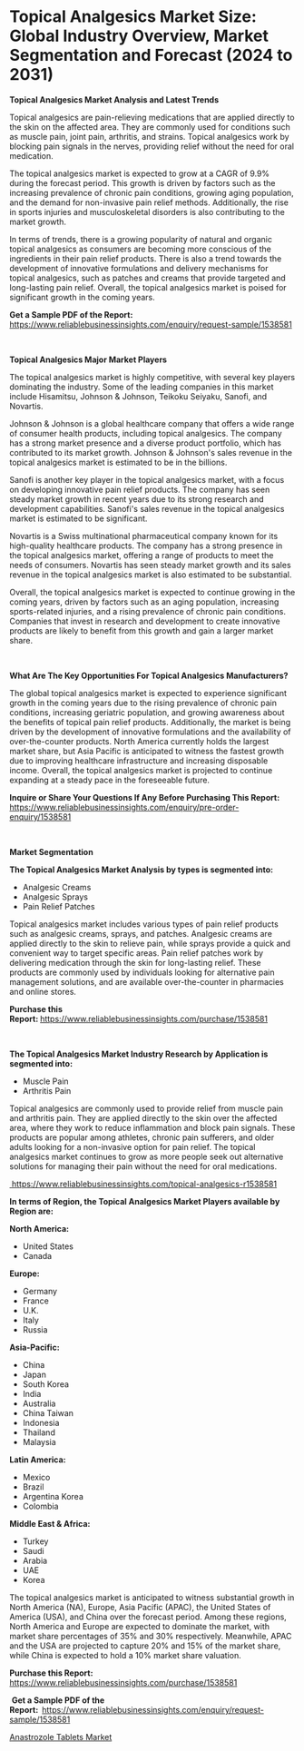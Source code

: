 <p><h1>Topical Analgesics Market Size: Global Industry Overview, Market Segmentation and Forecast (2024 to 2031)</h1></p><p><strong>Topical Analgesics Market Analysis and Latest Trends</strong></p>
<p><p>Topical analgesics are pain-relieving medications that are applied directly to the skin on the affected area. They are commonly used for conditions such as muscle pain, joint pain, arthritis, and strains. Topical analgesics work by blocking pain signals in the nerves, providing relief without the need for oral medication.</p><p>The topical analgesics market is expected to grow at a CAGR of 9.9% during the forecast period. This growth is driven by factors such as the increasing prevalence of chronic pain conditions, growing aging population, and the demand for non-invasive pain relief methods. Additionally, the rise in sports injuries and musculoskeletal disorders is also contributing to the market growth.</p><p>In terms of trends, there is a growing popularity of natural and organic topical analgesics as consumers are becoming more conscious of the ingredients in their pain relief products. There is also a trend towards the development of innovative formulations and delivery mechanisms for topical analgesics, such as patches and creams that provide targeted and long-lasting pain relief. Overall, the topical analgesics market is poised for significant growth in the coming years.</p></p>
<p><strong>Get a Sample PDF of the Report:&nbsp;</strong> <a href="https://www.reliablebusinessinsights.com/enquiry/request-sample/1538581">https://www.reliablebusinessinsights.com/enquiry/request-sample/1538581</a></p>
<p>&nbsp;</p>
<p><strong>Topical Analgesics Major Market Players</strong></p>
<p><p>The topical analgesics market is highly competitive, with several key players dominating the industry. Some of the leading companies in this market include Hisamitsu, Johnson & Johnson, Teikoku Seiyaku, Sanofi, and Novartis.</p><p>Johnson & Johnson is a global healthcare company that offers a wide range of consumer health products, including topical analgesics. The company has a strong market presence and a diverse product portfolio, which has contributed to its market growth. Johnson & Johnson's sales revenue in the topical analgesics market is estimated to be in the billions.</p><p>Sanofi is another key player in the topical analgesics market, with a focus on developing innovative pain relief products. The company has seen steady market growth in recent years due to its strong research and development capabilities. Sanofi's sales revenue in the topical analgesics market is estimated to be significant.</p><p>Novartis is a Swiss multinational pharmaceutical company known for its high-quality healthcare products. The company has a strong presence in the topical analgesics market, offering a range of products to meet the needs of consumers. Novartis has seen steady market growth and its sales revenue in the topical analgesics market is also estimated to be substantial.</p><p>Overall, the topical analgesics market is expected to continue growing in the coming years, driven by factors such as an aging population, increasing sports-related injuries, and a rising prevalence of chronic pain conditions. Companies that invest in research and development to create innovative products are likely to benefit from this growth and gain a larger market share.</p></p>
<p>&nbsp;</p>
<p><strong>What Are The Key Opportunities For Topical Analgesics Manufacturers?</strong></p>
<p><p>The global topical analgesics market is expected to experience significant growth in the coming years due to the rising prevalence of chronic pain conditions, increasing geriatric population, and growing awareness about the benefits of topical pain relief products. Additionally, the market is being driven by the development of innovative formulations and the availability of over-the-counter products. North America currently holds the largest market share, but Asia Pacific is anticipated to witness the fastest growth due to improving healthcare infrastructure and increasing disposable income. Overall, the topical analgesics market is projected to continue expanding at a steady pace in the foreseeable future.</p></p>
<p><strong>Inquire or Share Your Questions If Any Before Purchasing This Report:</strong> <a href="https://www.reliablebusinessinsights.com/enquiry/pre-order-enquiry/1538581">https://www.reliablebusinessinsights.com/enquiry/pre-order-enquiry/1538581</a></p>
<p>&nbsp;</p>
<p><strong>Market Segmentation</strong></p>
<p><strong>The Topical Analgesics Market Analysis by types is segmented into:</strong></p>
<p><ul><li>Analgesic Creams</li><li>Analgesic Sprays</li><li>Pain Relief Patches</li></ul></p>
<p><p>Topical analgesics market includes various types of pain relief products such as analgesic creams, sprays, and patches. Analgesic creams are applied directly to the skin to relieve pain, while sprays provide a quick and convenient way to target specific areas. Pain relief patches work by delivering medication through the skin for long-lasting relief. These products are commonly used by individuals looking for alternative pain management solutions, and are available over-the-counter in pharmacies and online stores.</p></p>
<p><strong>Purchase this Report:&nbsp;</strong><a href="https://www.reliablebusinessinsights.com/purchase/1538581">https://www.reliablebusinessinsights.com/purchase/1538581</a></p>
<p>&nbsp;</p>
<p><strong>The Topical Analgesics Market Industry Research by Application is segmented into:</strong></p>
<p><ul><li>Muscle Pain</li><li>Arthritis Pain</li></ul></p>
<p><p>Topical analgesics are commonly used to provide relief from muscle pain and arthritis pain. They are applied directly to the skin over the affected area, where they work to reduce inflammation and block pain signals. These products are popular among athletes, chronic pain sufferers, and older adults looking for a non-invasive option for pain relief. The topical analgesics market continues to grow as more people seek out alternative solutions for managing their pain without the need for oral medications.</p></p>
<p><a href="https://www.reliablebusinessinsights.com/topical-analgesics-r1538581">&nbsp;https://www.reliablebusinessinsights.com/topical-analgesics-r1538581</a></p>
<p><strong>In terms of Region, the Topical Analgesics Market Players available by Region are:</strong></p>
<p>
    <p> <strong> North America: </strong>
        <ul>
            <li>United States</li>
            <li>Canada</li>
        </ul>
        </p> 
    <p> <strong> Europe: </strong>
        <ul>
            <li>Germany</li>
            <li>France</li>
            <li>U.K.</li>
            <li>Italy</li>
            <li>Russia</li>
        </ul>
        </p> 
    <p> <strong> Asia-Pacific: </strong>
        <ul>
            <li>China</li>
            <li>Japan</li>
            <li>South Korea</li>
            <li>India</li>
            <li>Australia</li>
            <li>China Taiwan</li>
            <li>Indonesia</li>
            <li>Thailand</li>
            <li>Malaysia</li>
        </ul>
        </p> 
    <p> <strong> Latin America: </strong>
        <ul>
            <li>Mexico</li>
            <li>Brazil</li>
            <li>Argentina Korea</li>
            <li>Colombia</li>
        </ul>
        </p> 
    <p> <strong> Middle East & Africa: </strong>
        <ul>
            <li>Turkey</li>
            <li>Saudi</li>
            <li>Arabia</li>
            <li>UAE</li>
            <li>Korea</li>
        </ul>
    </p>
    </p>
<p><p>The topical analgesics market is anticipated to witness substantial growth in North America (NA), Europe, Asia Pacific (APAC), the United States of America (USA), and China over the forecast period. Among these regions, North America and Europe are expected to dominate the market, with market share percentages of 35% and 30% respectively. Meanwhile, APAC and the USA are projected to capture 20% and 15% of the market share, while China is expected to hold a 10% market share valuation.</p></p>
<p><strong>Purchase this Report: </strong><a href="https://www.reliablebusinessinsights.com/purchase/1538581">https://www.reliablebusinessinsights.com/purchase/1538581</a></p>
<p>&nbsp;<strong>Get a Sample PDF of the Report:&nbsp;&nbsp;</strong><a href="https://www.reliablebusinessinsights.com/enquiry/request-sample/1538581">https://www.reliablebusinessinsights.com/enquiry/request-sample/1538581</a></p>
<p><strong></strong></p>
<p><p><a href="https://github.com/dimitrishawkinswaynenp91rgz/Market-Research-Report-List-4/blob/main/anastrozole-tablets-market.md">Anastrozole Tablets Market</a></p></p>